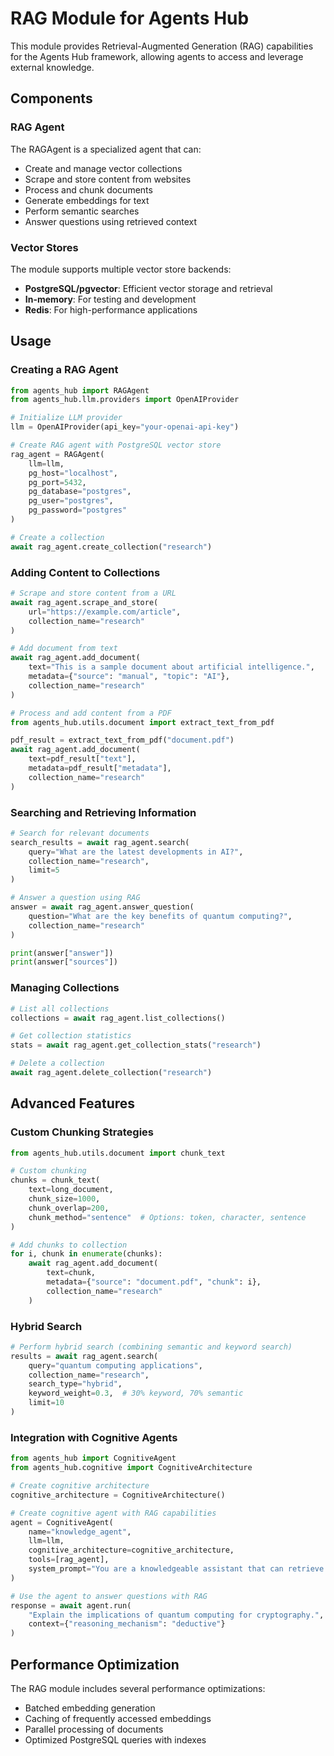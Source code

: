 # RAG Module for Agents Hub

This module provides Retrieval-Augmented Generation (RAG) capabilities for the Agents Hub framework, allowing agents to access and leverage external knowledge.

## Components

### RAG Agent

The RAGAgent is a specialized agent that can:
- Create and manage vector collections
- Scrape and store content from websites
- Process and chunk documents
- Generate embeddings for text
- Perform semantic searches
- Answer questions using retrieved context

### Vector Stores

The module supports multiple vector store backends:
- **PostgreSQL/pgvector**: Efficient vector storage and retrieval
- **In-memory**: For testing and development
- **Redis**: For high-performance applications

## Usage

### Creating a RAG Agent

```python
from agents_hub import RAGAgent
from agents_hub.llm.providers import OpenAIProvider

# Initialize LLM provider
llm = OpenAIProvider(api_key="your-openai-api-key")

# Create RAG agent with PostgreSQL vector store
rag_agent = RAGAgent(
    llm=llm,
    pg_host="localhost",
    pg_port=5432,
    pg_database="postgres",
    pg_user="postgres",
    pg_password="postgres"
)

# Create a collection
await rag_agent.create_collection("research")
```

### Adding Content to Collections

```python
# Scrape and store content from a URL
await rag_agent.scrape_and_store(
    url="https://example.com/article",
    collection_name="research"
)

# Add document from text
await rag_agent.add_document(
    text="This is a sample document about artificial intelligence.",
    metadata={"source": "manual", "topic": "AI"},
    collection_name="research"
)

# Process and add content from a PDF
from agents_hub.utils.document import extract_text_from_pdf

pdf_result = extract_text_from_pdf("document.pdf")
await rag_agent.add_document(
    text=pdf_result["text"],
    metadata=pdf_result["metadata"],
    collection_name="research"
)
```

### Searching and Retrieving Information

```python
# Search for relevant documents
search_results = await rag_agent.search(
    query="What are the latest developments in AI?",
    collection_name="research",
    limit=5
)

# Answer a question using RAG
answer = await rag_agent.answer_question(
    question="What are the key benefits of quantum computing?",
    collection_name="research"
)

print(answer["answer"])
print(answer["sources"])
```

### Managing Collections

```python
# List all collections
collections = await rag_agent.list_collections()

# Get collection statistics
stats = await rag_agent.get_collection_stats("research")

# Delete a collection
await rag_agent.delete_collection("research")
```

## Advanced Features

### Custom Chunking Strategies

```python
from agents_hub.utils.document import chunk_text

# Custom chunking
chunks = chunk_text(
    text=long_document,
    chunk_size=1000,
    chunk_overlap=200,
    chunk_method="sentence"  # Options: token, character, sentence
)

# Add chunks to collection
for i, chunk in enumerate(chunks):
    await rag_agent.add_document(
        text=chunk,
        metadata={"source": "document.pdf", "chunk": i},
        collection_name="research"
    )
```

### Hybrid Search

```python
# Perform hybrid search (combining semantic and keyword search)
results = await rag_agent.search(
    query="quantum computing applications",
    collection_name="research",
    search_type="hybrid",
    keyword_weight=0.3,  # 30% keyword, 70% semantic
    limit=10
)
```

### Integration with Cognitive Agents

```python
from agents_hub import CognitiveAgent
from agents_hub.cognitive import CognitiveArchitecture

# Create cognitive architecture
cognitive_architecture = CognitiveArchitecture()

# Create cognitive agent with RAG capabilities
agent = CognitiveAgent(
    name="knowledge_agent",
    llm=llm,
    cognitive_architecture=cognitive_architecture,
    tools=[rag_agent],
    system_prompt="You are a knowledgeable assistant that can retrieve and reason with information."
)

# Use the agent to answer questions with RAG
response = await agent.run(
    "Explain the implications of quantum computing for cryptography.",
    context={"reasoning_mechanism": "deductive"}
)
```

## Performance Optimization

The RAG module includes several performance optimizations:
- Batched embedding generation
- Caching of frequently accessed embeddings
- Parallel processing of documents
- Optimized PostgreSQL queries with indexes
